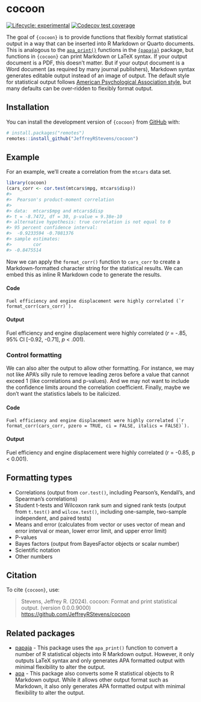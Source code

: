 
<!-- README.md is generated from README.Rmd. Please edit that file -->

# cocoon

<!-- badges: start -->

[![Lifecycle:
experimental](https://img.shields.io/badge/lifecycle-experimental-orange.svg)](https://lifecycle.r-lib.org/articles/stages.html#experimental)
[![Codecov test
coverage](https://codecov.io/gh/JeffreyRStevens/cocoon/branch/main/graph/badge.svg)](https://app.codecov.io/gh/JeffreyRStevens/cocoon?branch=main)
<!-- badges: end -->

The goal of `{cocoon}` is to provide functions that flexibly format
statistical output in a way that can be inserted into R Markdown or
Quarto documents. This is analogous to the
[`apa_print()`](https://frederikaust.com/papaja_man/reporting.html#statistical-models-and-tests)
functions in the [`{papaja}`](https://github.com/crsh/papaja) package,
but functions in `{cocoon}` can print Markdown or LaTeX syntax. If
your output document is a PDF, this doesn’t matter. But if your output
document is a Word document (as required by many journal publishers),
Markdown syntax generates editable output instead of an image of output.
The default style for statistical output follows [American Psychological
Association style](https://apastyle.apa.org/), but many defaults can be
over-ridden to flexibly format output.

## Installation

You can install the development version of `{cocoon}` from
[GitHub](https://github.com/) with:

``` r
# install.packages("remotes")
remotes::install_github("JeffreyRStevens/cocoon")
```

## Example

For an example, we’ll create a correlation from the `mtcars` data set.

``` r
library(cocoon)
(cars_corr <- cor.test(mtcars$mpg, mtcars$disp))
#> 
#>  Pearson's product-moment correlation
#> 
#> data:  mtcars$mpg and mtcars$disp
#> t = -8.7472, df = 30, p-value = 9.38e-10
#> alternative hypothesis: true correlation is not equal to 0
#> 95 percent confidence interval:
#>  -0.9233594 -0.7081376
#> sample estimates:
#>        cor 
#> -0.8475514
```

Now we can apply the `format_corr()` function to `cars_corr` to create a
Markdown-formatted character string for the statistical results. We can
embed this as inline R Markdown code to generate the results.

#### Code

`` Fuel efficiency and engine displacement were highly correlated (`r format_corr(cars_corr)`). ``

#### Output

Fuel efficiency and engine displacement were highly correlated (*r* =
-.85, 95% CI \[-0.92, -0.71\], *p* \< .001).

### Control formatting

We can also alter the output to allow other formatting. For instance, we
may not like APA’s silly rule to remove leading zeros before a value
that cannot exceed 1 (like correlations and p-values). And we may not
want to include the confidence limits around the correlation
coefficient. Finally, maybe we don’t want the statistics labels to be
italicized.

#### Code

`` Fuel efficiency and engine displacement were highly correlated (`r format_corr(cars_corr, pzero = TRUE, ci = FALSE, italics = FALSE)`). ``

#### Output

Fuel efficiency and engine displacement were highly correlated (r =
-0.85, p \< 0.001).

## Formatting types

- Correlations (output from `cor.test()`, including Pearson’s,
  Kendall’s, and Spearman’s correlations)
- Student t-tests and Wilcoxon rank sum and signed rank tests (output
  from `t.test()` and `wilcox.test()`, including one-sample, two-sample
  independent, and paired tests)
- Means and error (calculates from vector or uses vector of mean and
  error interval or mean, lower error limit, and upper error limit)
- P-values
- Bayes factors (output from BayesFactor objects or scalar number)
- Scientific notation
- Other numbers

## Citation

To cite `{cocoon}`, use:

> Stevens, Jeffrey R. (2024). cocoon: Format and print statistical
> output. (version 0.0.0.9000)
> <https://github.com/JeffreyRStevens/cocoon>

## Related packages

- [papaja](https://github.com/crsh/papaja) - This package uses the
  `apa_print()` function to convert a number of R statistical objects
  into R Markdown output. However, it only outputs LaTeX syntax and only
  generates APA formatted output with minimal flexibility to alter the
  output.
- [apa](https://github.com/dgromer/apa) - This package also converts
  some R statistical objects to R Markdown output. While it allows other
  output format such as Markdown, it also only generates APA formatted
  output with minimal flexibility to alter the output.
